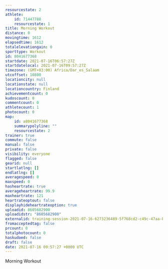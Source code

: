```yaml
---
resourcestate: 2
athlete:
    id: 71447788
    resourcestate: 1
title: Morning Workout
distance: 0
movingtime: 1612
elapsedtime: 1612
totalelevationgain: 0
sporttype: Workout
id: 8041677368
startdate: 2021-07-16T06:57:27Z
startdatelocal: 2021-07-16T09:57:27Z
timezone: (GMT+03:00) Africa/Dar_es_Salaam
utcoffset: 10800
locationcity: null
locationstate: null
locationcountry: Finland
achievementcount: 0
kudoscount: 0
commentcount: 0
athletecount: 1
photocount: 0
map:
    id: a8041677368
    summarypolyline: ""
    resourcestate: 2
trainer: true
commute: false
manual: false
private: false
visibility: everyone
flagged: false
gearid: null
startlatlng: []
endlatlng: []
averagespeed: 0
maxspeed: 0
hasheartrate: true
averageheartrate: 99.9
maxheartrate: 121
heartrateoptout: false
displayhideheartrateoption: true
uploadid: 8605682900
uploadidstr: "8605682900"
externalid: training-session-2021-07-16-6273236489-5f768cd2-c49c-47aa-bf5d-7b0eb478210c.fit
fromacceptedtag: false
prcount: 0
totalphotocount: 0
haskudoed: false
draft: false
date: 2021-07-16 09:57:27 +0000 UTC
---
```

Morning Workout
